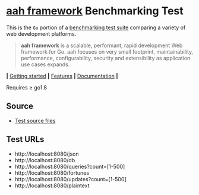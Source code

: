# [aah framework](https://aahframework.org) Benchmarking Test

This is the `Go` portion of a [benchmarking test suite](../) comparing a variety of web development platforms.

> **aah framework** is a scalable, performant, rapid development Web framework for Go. aah focuses on very small footprint, maintainability, performance, configurability, security and extensibility as application use cases expands.

**|**  [Getting started](https://docs.aahframework.org/getting-started.html) **|** [Features](https://aahframework.org/features.html) **|** [Documentation](https://docs.aahframework.org) **|**

Requires ≥ go1.8

## Source

  * [Test source files](source_code)

## Test URLs

  * http://localhost:8080/json
  * http://localhost:8080/db
  * http://localhost:8080/queries?count=[1-500]
  * http://localhost:8080/fortunes
  * http://localhost:8080/updates?count=[1-500]
  * http://localhost:8080/plaintext
